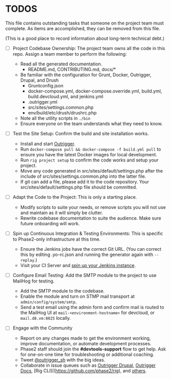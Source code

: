 # TODOS

This file contains outstanding tasks that someone on the project team must
complete. As items are accomplished, they can be removed from this file.

(This is a good place to record information about long-term technical debt.)

* [ ] Project Codebase Ownership: The project team owns all the code in this repo. Assign a team member to perform the following:
    * Read all the generated documentation.
        * README.md, CONTRIBUTING.md, docs/*
    * Be familiar with the configuration for Grunt, Docker, Outrigger, Drupal, and Drush
        * Gruntconfig.json
        * docker-compose.yml, docker-compose.override.yml, build.yml, build.devcloud.yml, and jenkins.yml
        * .outrigger.yml
        * src/sites/settings.common.php
        * env/build/etc/drush/drushrc.php
    * Note all the utility scripts in `./bin`
    * Ensure everyone on the team understands what they need to know.

* [ ] Test the Site Setup: Confirm the build and site installation works.
    * Install and start [Outrigger](http://docs.outrigger.sh/).
    * Run  `docker-compose pull && docker-compose -f build.yml pull` to ensure you have the latest Docker images for local development.
    * Run `rig project setup` to confirm the code works and setup your project.
    * Move any code generated in src/sites/default/settings.php after the include of src/sites/settings.common.php into the latter file.
    * If git can add a file, please add it to the code repository. Your src/sites/default/settings.php file should be committed.

* [ ] Adapt the Code to the Project: This is only a starting place.
    * Modify scripts to suite your needs, or remove scripts you will not use and maintain as it will simply be clutter.
    * Rewrite codebase documentation to suite the audience. Make sure future onboarding will work.

* [ ] Spin up Continuous Integration & Testing Environments: This is specific to Phase2-only infrastructure at this time.
    * Ensure the Jenkins jobs have the correct Git URL. (You can correct this by editing .yo-rc.json and running the generator again with `--replay`.)
    * Visit your CI Server and [spin up your Jenkins instance](http://build.d8.ci2.p2devcloud.com/job/ci-start/parambuild/?delay=0sec&NAME=d8&GIT_URL=git%40bitbucket.org%3Aphase2tech%2Fd8.git&GIT_REF=develop).

* [ ] Configure Email Testing: Add the SMTP module to the project to use MailHog for testing.
    * Add the SMTP module to the codebase.
    * Enable the module and turn on STMP mail transport at `admin/config/system/smtp`.
    * Send a test email using the admin form and confirm mail is routed to the MailHog UI at `mail-<environment-hostname>` for devcloud, or `mail.d8.vm:8025` locally.

* [ ] Engage with the Community
    * Report on any changes made to get the environment working, improve documentation, or automate development processes.
    * Phase2 staff should join the **#devtools-support** flow to get help. Ask for one-on-one time for troubleshooting or additional coaching.
    * Tweet [@outrigger_sh](https://twitter.com/outrigger_sh) with the big ideas.
    * Collaborate in issue queues such as [Outrigger Drupal](https://github.com/phase2/generator-outrigger-drupal), [Outrigger Docs](https://github.com/phase2/outrigger-docs), [Rig CLI]((https://github.com/phase2/rig), and [others](https://github.com/search?q=topic%3Aoutrigger+org%3Aphase2&type=Repositories).
